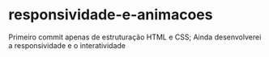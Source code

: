 # responsividade-e-animacoes
Primeiro commit apenas de estruturação HTML e CSS;
Ainda desenvolverei a responsividade e o interatividade
